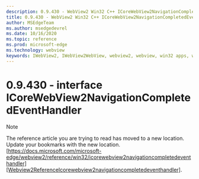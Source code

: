 ```yaml
---
description: 0.9.430 - WebView2 Win32 C++ ICoreWebView2NavigationCompletedEventHandler
title: 0.9.430 - WebView2 Win32 C++ ICoreWebView2NavigationCompletedEventHandler
author: MSEdgeTeam
ms.author: msedgedevrel
ms.date: 10/16/2020
ms.topic: reference
ms.prod: microsoft-edge
ms.technology: webview
keywords: IWebView2, IWebView2WebView, webview2, webview, win32 apps, win32, edge, ICoreWebView2, ICoreWebView2Host, browser control, edge html
---
```


# 0.9.430 - interface ICoreWebView2NavigationCompletedEventHandler 

> [!NOTE]
> The reference article you are trying to read has moved to a new location.  
> Update your bookmarks with the new location.  
> [https://docs.microsoft.com/microsoft-edge/webview2/reference/win32/icorewebview2navigationcompletedeventhandler][Webview2ReferenceIcorewebview2navigationcompletedeventhandler].  

[Webview2ReferenceIcorewebview2navigationcompletedeventhandler]: /microsoft-edge/webview2/reference/win32/icorewebview2navigationcompletedeventhandler "interface ICoreWebView2NavigationCompletedEventHandler | Microsoft Docs"
